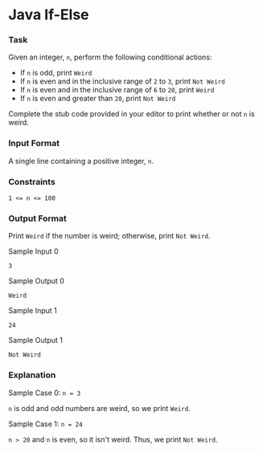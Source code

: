 # Java If-Else

### Task
Given an integer, `n`, perform the following conditional actions:

- If `n` is odd, print `Weird`
- If `n` is even and in the inclusive range of `2` to `3`, print `Not Weird`
- If `n` is even and in the inclusive range of `6` to `20`, print `Weird`
- If `n` is even and greater than `20`, print `Not Weird`

Complete the stub code provided in your editor to print whether or not `n` is weird.

### Input Format

A single line containing a positive integer, `n`.

### Constraints
`1 <= n <= 100`

### Output Format

Print `Weird` if the number is weird; otherwise, print `Not Weird`.

Sample Input 0
~~~~
3
~~~~
Sample Output 0
~~~~
Weird
~~~~
Sample Input 1
~~~~
24
~~~~
Sample Output 1
~~~~
Not Weird
~~~~
### Explanation

Sample Case 0: `n = 3`

`n` is odd and odd numbers are weird, so we print `Weird`.

Sample Case 1: `n = 24`

`n > 20` and `n` is even, so it isn't weird. Thus, we print `Not Weird`.